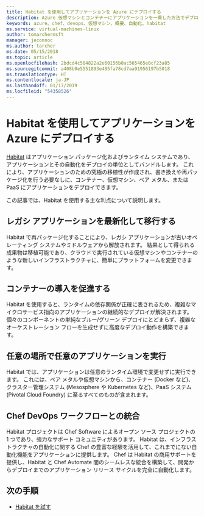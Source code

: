 ```yaml
---
title: Habitat を使用してアプリケーションを Azure にデプロイする
description: Azure 仮想マシンとコンテナーにアプリケーションを一貫した方法でデプロイする方法を説明します
keywords: azure、chef、devops、仮想マシン、概要、自動化、habitat
ms.service: virtual-machines-linux
author: tomarchermsft
manager: jeconnoc
ms.author: tarcher
ms.date: 05/15/2018
ms.topic: article
ms.openlocfilehash: 2bdcd4c504822a2e60156b0ac565465e0cf23a85
ms.sourcegitcommit: a408b0e5551893e485fa78cd7aa91956197b5018
ms.translationtype: HT
ms.contentlocale: ja-JP
ms.lasthandoff: 01/17/2019
ms.locfileid: "54358526"
---
```

# <a name="use-habitat-to-deploy-your-application-to-azure"></a>Habitat を使用してアプリケーションを Azure にデプロイする
[Habitat](https://www.habitat.sh/) はアプリケーション パッケージ化およびランタイム システムであり、アプリケーションとその自動化をデプロイの単位としてバンドルします。 これにより、アプリケーションのための究極の移植性が作成され、書き換えや再パッケージ化を行う必要なしに、コンテナー、仮想マシン、ベア メタル、または PaaS にアプリケーションをデプロイできます。

この記事では、Habitat を使用する主な利点について説明します。

## <a name="modernize-and-move-legacy-applications"></a>レガシ アプリケーションを最新化して移行する
Habitat で再パッケージ化することにより、レガシ アプリケーションが古いオペレーティング システムやミドルウェアから解放されます。 結果として得られる成果物は移植可能であり、クラウドで実行されている仮想マシンやコンテナーのような新しいインフラストラクチャに、簡単にプラットフォームを変更できます。

## <a name="accelerate-container-adoption"></a>コンテナーの導入を促進する
Habitat を使用すると、ランタイムの依存関係が正確に表されるため、複雑なマイクロサービス指向のアプリケーションの継続的なデプロイが解決されます。 個々のコンポーネントの単純なブルー/グリーン デプロイにとどまらず、複雑なオーケストレーション フローを生成せずに高度なデプロイ動作を構築できます。

## <a name="run-any-application-anywhere"></a>任意の場所で任意のアプリケーションを実行
Habitat では、アプリケーションは任意のランタイム環境で変更せずに実行できます。 これには、ベア メタルや仮想マシンから、コンテナー (Docker など)、クラスター管理システム (Mesosphere や Kubernetes など)、PaaS システム (Pivotal Cloud Foundry) に至るすべてのものが含まれます。

## <a name="integrate-into-the-chef-devops-workflow"></a>Chef DevOps ワークフローとの統合
Habitat プロジェクトは Chef Software によるオープン ソース プロジェクトの 1 つであり、強力なサポート コミュニティがあります。 Habitat は、インフラストラクチャの自動化に関する Chef の豊富な経験を活用して、これまでにない自動化機能をアプリケーションに提供します。 Chef は Habitat の商用サポートを提供し、Habitat と Chef Automate 間のシームレスな統合を構築して、開発からデプロイまでのアプリケーション リリース サイクルを完全に自動化します。

## <a name="next-steps"></a>次の手順

* [Habitat を試す](https://www.habitat.sh/learn/)
